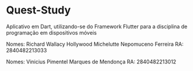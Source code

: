 # Quest-Study
Aplicativo em Dart, utilizando-se do Framework Flutter para a disciplina de programação em dispositivos móveis

Nomes:  Richard Wallacy Hollywood Michelutte Nepomuceno Ferreira
RA:     2840482213033

Nomes:  Vinicius Pimentel Marques de Mendonça
RA:     2840482213012
